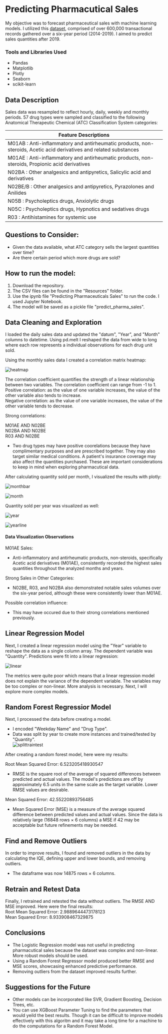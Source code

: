 # Predicting Pharmacutical Sales

My objective was to forecast pharmaceutical sales with machine learning models. I utilized this [dataset](https://www.kaggle.com/datasets/milanzdravkovic/pharma-sales-data), comprised of over 600,000 transactional records gathered over a six-year period (2014-2019). I aimed to predict sales quantities after 2019.

### Tools and Libraries Used
* Pandas
* Matplotlib
* Plotly
* Seaborn
* scikit-learn

## Data Description

Sales data was resampled to reflect hourly, daily, weekly and monthly periods. 57 drug types were sampled and classified to the following Anatomical Therapeutic Chemical (ATC) Classification System categories:

| Feature Descriptions  |
|---|
| M01AB : Anti-inflammatory and antirheumatic products, non-steroids, Acetic acid derivatives and related substances  |
| M01AE : Anti-inflammatory and antirheumatic products, non-steroids, Propionic acid derivatives  |
| N02BA : Other analgesics and antipyretics, Salicylic acid and derivatives  |
| N02BE/B : Other analgesics and antipyretics, Pyrazolones and Anilides  |
| N05B : Psycholeptics drugs, Anxiolytic drugs  |
| N05C : Psycholeptics drugs, Hypnotics and sedatives drugs  |
| R03 : Antihistamines for systemic use  |

## Questions to Consider:

* Given the data available, what ATC category sells the largest quantities over time?
* Are there certain period which more drugs are sold?

## How to run the model:
1. Download the repository.
2. The CSV files can be found in the "Resources" folder.
3. Use the ipynb file "Predicting Pharmaceuticals Sales" to run the code. I used Jupyter Notebook.
4. The model will be saved as a pickle file "predict_pharma_sales".

## Data Cleaning and Exploration

I loaded the daily sales data and updated the "datum", "Year", and "Month" columns to datetime.
Using pd.melt I reshaped the data from wide to long where each row represents a individual observations for each drug unit sold. 

Using the monthly sales data I created a correlation matrix heatmap: <br>

![heatmap](Images/heatmap.PNG) 

The correlation coefficient quantifies the strength of a linear relationship between two variables. The correlation coefficient can range from -1 to 1. <br>
Positive correlation: as the value of one variable increases, the value of the other variable also tends to increase.<br>
Negative correlation: as the value of one variable increases, the value of the other variable tends to decrease. <br>

Strong correlations: <br>

M01AE AND N02BE<br>
N02BA AND N02BE<br>
R03 AND N02BE<br>

* Two drug types may have positive coorelations because they have complimentary purposes and are prescribed together. They may also target similar medical conditions. A patient's insurance coverage may also affect the quantities purchased. These are important considerations to keep in mind when exploring pharmacutical data. <br>

After calculating quantity sold per month, I visualized the results with plotly: <br>

![monthbar](Images/monthbar.PNG)

![month](Images/month.PNG)


Quantity sold per year was visualized as well: <br>

![year](Images/year.PNG)

![yearline](Images/yearline.PNG)

#### Data Visualization Observations

M01AE Sales:<br>
* Anti-inflammatory and antirheumatic products, non-steroids, specifically Acetic acid derivatives (M01AE), consistently recorded the highest sales quantities throughout the analyzed months and years. <br>

Strong Sales in Other Categories:<br>

* N02BE, R03, and N02BA also demonstrated notable sales volumes over the six-year period, although these were consistently lower than M01AE.<br>

Possible correlation influence:<br>
* This may have occured due to their strong correlations mentioned previously. <br>

## Linear Regression Model

Next, I created a linear regression model using the "Year" variable to reshape the data as a single column array. The dependent variable was "Quantity". Predictions were fit into a linear regression: <br>

![linear](Images/linear.PNG)

The metrics were quite poor which means that a linear regression model does not explain the variance of the dependent variable. The variables may be too complex or non-linear. More analysis is necessary. Next, I will explore more complex models.

## Random Forest Regressior Model
Next, I processed the data before creating a model. 
* I encoded "Weekday Name" and "Drug Type".
* Data was split by year to create more instances and trained/tested by "Quantity". <br>
![splittraintest](Images/trainsplit.PNG) <br>

After creating a random forest model, here were my results: <br>

Root Mean Squared Error: 6.523205418930547<br>
* RMSE is the square root of the average of squared differences between predicted and actual values. The model's predictions are off by approximately 6.5 units in the same scale as the target variable. Lower RMSE values are desirable.

Mean Squared Error: 42.55220893756485<br>
* Mean Squared Error (MSE) is a measure of the average squared difference between predicted values and actual values. Since the data is relatively large (16848 rows × 6 columns) a MSE if 42 may be acceptable but future refinements may be needed.

## Find and Remove Outliers

In order to improve results, I found and removed outliers in the data by calculating the IQE, defining upper and lower bounds, and removing outliers.
* The dataframe was now 14875 rows × 6 columns.

## Retrain and Retest Data

Finally, I retrained and retested the data without outliers. The RMSE AND MSE improved. Here were the final results: <br>
Root Mean Squared Error: 2.9889644473178123 <br>
Mean Squared Error: 8.933908467329875<br>

## Conclusions
	
* The Logistic Regression model was not useful in predicting pharmacutical sales because the dataset was complex and non-linear. More robust models should be used.
* Using a Random Forest Regressor model produced better RMSE and MSE scores, showcasing enhanced predictive performance.
* Removing outliers from the dataset improved results further. 

## Suggestions for the Future

* Other models can be incorporated like SVR, Gradient Boosting, Decision Trees, etc.
* You can use XGBoost Parameter Tuning to find the parameters that would yeild the best results. Though it can be difficult to improve models effectively with this algoritm and it may take a long time for a machine to do the computations for a Random Forest Model. 










